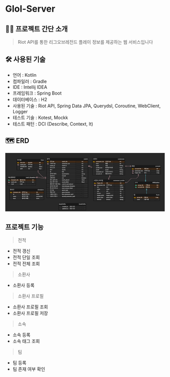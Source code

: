 # Glol-Server

## 🙋‍♂️ 프로젝트 간단 소개
> Riot API를 통한 리그오브레전드 플레이 정보를 제공하는 웹 서비스입니다

## 🛠 사용된 기술

- 언어 : Kotlin
- 컴파일러 : Gradle
- IDE : Intellij IDEA
- 프레임워크 : Spring Boot
- 데이터베이스 : H2
- 사용된 기술 : Riot API, Spring Data JPA, Querydsl, Coroutine, WebClient, Logger
- 테스트 기술 : Kotest, Mockk
- 테스트 패턴 : DCI (Describe, Context, It)

## 🗺 ERD

![erd](/src/main/resources/glol-server-erd.png)

## 프로젝트 기능

> 전적
- 전적 갱신
- 전적 단일 조회
- 전적 전체 조회

> 소환사
- 소환사 등록

> 소환사 프로필
- 소환사 프로필 조회
- 소환사 프로필 저장

> 소속
- 소속 등록
- 소속 태그 조회

> 팀
- 팀 등록
- 팀 존재 여부 확인
